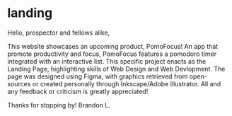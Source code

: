 # landing

Hello, prospector and fellows alike,

This website showcases an upcoming product, PomoFocus! An app that promote productivity and focus, 
PomoFocus features a pomodoro timer integrated with an interactive list.
This specific project enacts as the Landing Page, highlighting skills of Web Design and Web Devlopment.
The page was designed using Figma, with graphics retrieved from open-sources or created personally through Inkscape/Adobe Illustrator.
All and any feedback or criticism is greatly appreciated!

Thanks for stopping by!
Brandon L.
